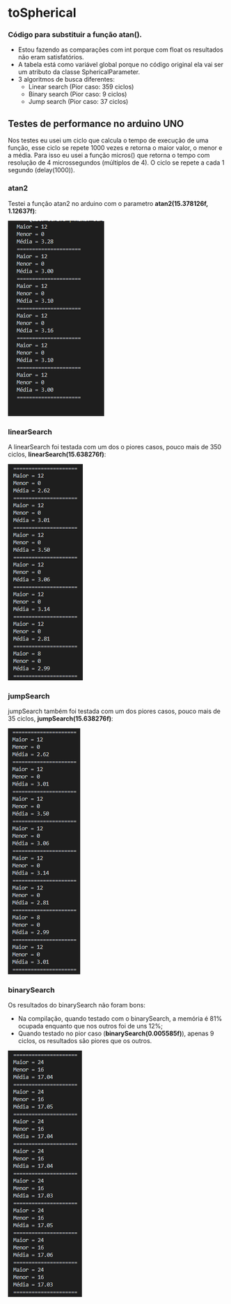 # toSpherical
### Código para substituir a função atan().
* Estou fazendo as comparações com int porque com float os resultados não eram satisfatórios.
* A tabela está como variável global porque no código original ela vai ser um atributo da classe SphericalParameter.
* 3 algoritmos de busca diferentes:
  - Linear search (Pior caso: 359 ciclos)
  - Binary search (Pior caso: 9 ciclos)
  - Jump search (Pior caso: 37 ciclos)
  
## Testes de performance no arduino UNO

Nos testes eu usei um ciclo que calcula o tempo de execução de uma função, esse ciclo se repete 1000 vezes e retorna o maior valor, o menor e a média. Para isso eu usei a função micros() que retorna o tempo com resolução de 4 microssegundos (múltiplos de 4). O ciclo se repete a cada 1 segundo (delay(1000)).

### atan2

Testei a função atan2 no arduino com o parametro **atan2(15.378126f, 1.12637f)**:

![atan2_statistics](https://github.com/matheusg18/toSpherical/blob/master/atan2_statistics.png)

### linearSearch

A linearSearch foi testada com um dos o piores casos, pouco mais de 350 ciclos, **linearSearch(15.638276f)**:

![linearSearch_statistics](https://github.com/matheusg18/toSpherical/blob/master/Images/linearSearch_statistics.png)

### jumpSearch

jumpSearch também foi testada com um dos piores casos, pouco mais de 35 ciclos, **jumpSearch(15.638276f)**:

![jumpSeacrh_statistics](https://github.com/matheusg18/toSpherical/blob/master/Images/jumpSearch_statistics.png)

### binarySearch

Os resultados do binarySearch não foram bons:
- Na compilação, quando testado com o binarySearch, a memória é 81% ocupada enquanto que nos outros foi de uns 12%;
- Quando testado no pior caso (**binarySearch(0.005585f)**), apenas 9 ciclos, os resultados são piores que os outros.

![binarySearch_statistics](https://github.com/matheusg18/toSpherical/blob/master/Images/binarySearch_statistics.png)
